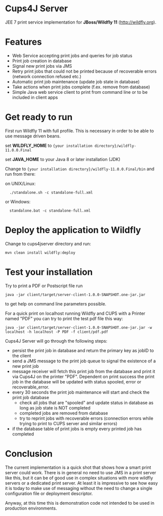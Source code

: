 Cups4J Server
=============
JEE 7 print service implementation for **JBoss/Wildfly 11** (http://wildfly.org). 

Features
======== 
- Web Service accepting print jobs and queries for job status
- Print job creation in database
- Signal new print jobs via JMS
- Retry print jobs that could not be printed because of recoverable errors (network connection refused etc.)
- Automatic print job maintenance (update job state in database)
- Take actions when print jobs complete (f.ex. remove from database)
- Simple Java web service client to print from command line or to be included in client apps 

Get ready to run
================

First run Wildfly 11 with full profile. This is necessary in order to be able to use message driven beans.

set **WILDFLY_HOME** to ```{your installation directory}/wildfly-11.0.0.Final```

set **JAVA_HOME** to your Java 8 or later installation (JDK)

Change to ```{your installation directory}/wildfly-11.0.0.Final/bin``` and run from there:

on UNIX/Linux:
```
  ./standalone.sh -c standalone-full.xml
```
or Windows:
```
  standalone.bat -c standalone-full.xml
```

Deploy the application to Wildfly
=================================
Change to cups4jserver directory and run:
```
mvn clean install wildfly:deploy 
```
Test your installation
======================
Try to print a PDF or Postscript file run
```
java -jar client/target/server-client-1.0.0-SNAPSHOT.one-jar.jar
```
to get help on command line parameters possible.


For a quick print on localhost running Wildfly and CUPS with a Printer named "PDF" you can try to print the test pdf file this way:
```
java -jar client/target/server-client-1.0.0-SNAPSHOT.one-jar.jar -w localhost -h localhost -P PDF -f client/pdf.pdf
```
Cups4J Server will go through the following steps:
- persist the print job in database and return the primary key as jobID to the client
- send a JMS message to the print job queue to signal the existence of a new print job
- message receiver will fetch this print job from the database and print it via Cups4J on the printer "PDF". 
  Dependent on print success the print job in the database will be updated with status spooled, error or recoverable_error. 
- every 30 seconds the print job maintenance will start and check the print job database 
  - check all jobs that are "spooled" and update status in database as long as job state is NOT completed
  - completed jobs are removed from database
  - try to reprint jobs with recoverable errors (connection errors while trying to print to CUPS server and similar errors) 
- if the database table of print jobs is empty every printed job has completed

Conclusion
==========
The current implementation is a quick shot that shows how a smart print server could work. 
There is in general no need to use JMS in a print server like this, but it can be of good use in complex situations with more wildfly servers or a dedicated print server. At least it is impressive to see how easy it is today to make use of messaging without the need to change a single configuration file or deployment descriptor. 

Anyway, at this time this is demonstration code not intended to be used in production environments.

 





